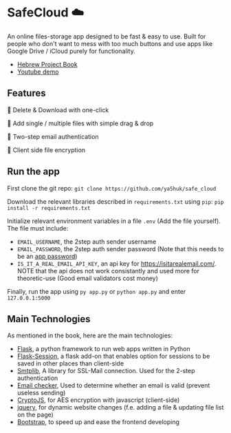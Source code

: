 # SafeCloud ☁️
An online files-storage app designed to be fast & easy to use. Built for people who don't want to mess with too much buttons 
and use apps like Google Drive / iCloud purely for functionality. 
- [Hebrew Project Book](https://github.com/ya5huk/safe_cloud/blob/master/Hebrew%20Explanation/Hebrew%20Project%20Book.pdf)
- [Youtube demo](https://youtu.be/M82mEZAnpvk)

## Features

🚀 Delete & Download with one-click

🚀 Add single / multiple files with simple drag & drop

🚀 Two-step email authentication

🚀 Client side file encryption

## Run the app
First clone the git repo:
`git clone https://github.com/ya5huk/safe_cloud`

Download the relevant libraries described in `requirements.txt` using `pip`:
`pip install -r requirements.txt`

Initialize relevant environment variables in a file `.env` (Add the file yourself). The file must include:
- `EMAIL_USERNAME`, the 2step auth sender username
- `EMAIL_PASSWORD`, the 2step auth sender password (Note that this needs to be an [app password](https://support.google.com/accounts/answer/185833?hl=en))
- `IS_IT_A_REAL_EMAIL_API_KEY`, an api key for https://isitarealemail.com/. NOTE that the api does not work consistantly and used more for theoretic-use (Good email validators cost money)

Finally, run the app using
`py app.py` or `python app.py`
and enter `127.0.0.1:5000`


## Main Technologies
As mentioned in the book, here are the main technologies:
- [Flask](https://flask.palletsprojects.com/en/2.1.x/), a python framework to run web apps written in Python
- [Flask-Session](https://flask-session.readthedocs.io/en/latest/), a flask add-on that enables option for sessions to be saved in other places than client-side
- [Smtplib](https://docs.python.org/3/library/smtplib.html), A library for SSL-Mail connection. Used for the 2-step authentication
- [Email checker](https://isitarealemail.com/), Used to determine whether an email is valid (prevent useless sending)
- [CryptoJS](https://cryptojs.gitbook.io/docs/), for AES encryption with javascript (client-side)
- [jquery](https://jquery.com/), for dynamic website changes (f.e. adding a file & updating file list on the page)  
- [Bootstrap](https://getbootstrap.com/), to speed up and ease the frontend developing

